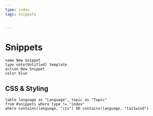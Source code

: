 ```yaml
---
type: index
tags: snippets


---
```



# Snippets


```button
name New Snippet
type note(Untitled) template
action New Snippet
color blue
```
## CSS & Styling
```dataview
table language as "Language", topic as "Topic"
from #snippets where type != "index"
where contains(language, "css") OR contains(language, "tailwind")
```


